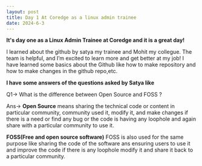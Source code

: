 ```yaml
---
layout: post
title: Day 1 At Coredge as a linux admin trainee
date: 2024-6-3
---
```


**It's day one as a Linux Admin Trainee at Coredge and it is a great day!**

I learned about the github by satya my trainee and Mohit my collegue. 
The team is helpful, and I’m excited to learn more and get better at my job!
I have learned some basics about the Github like how to make repository
and how to make changes in the github repo,etc.


**I have some answers of the questions asked by Satya like**

Q1-> What is the difference between Open Source and FOSS ?

Ans-> **Open Source** means sharing the technical code or content in particular community, community used it,
modify it, and make changes if there is a need or find
any bug or the code is having any loophole and again share with a 
particular community to use it.

**FOSS(Free and open source software)**
FOSS is also used for the same purpose like sharing the code of the software  ans ensuring users to 
use it and improve the code if there is any loophole modify it and share it back to a particular community.

